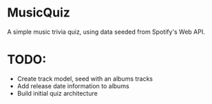 # MusicQuiz

A simple music trivia quiz, using data seeded from Spotify's Web API.

# TODO:
  - Create track model, seed with an albums tracks
  - Add release date information to albums
  - Build initial quiz architecture
